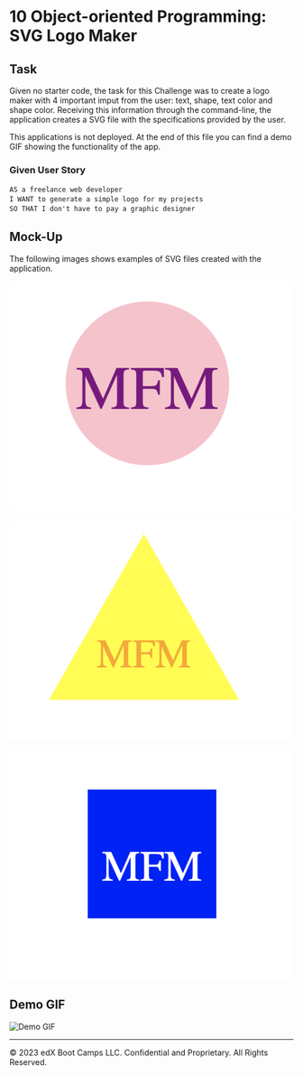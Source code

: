 # 10 Object-oriented Programming: SVG Logo Maker

## Task

Given no starter code, the task for this Challenge was to create a logo maker with 4 important imput from the user: text, shape, text color and shape color. Receiving this information through the command-line, the application creates a SVG file with the specifications provided by the user. 

This applications is not deployed. At the end of this file you can find a demo GIF showing the functionality of the app.

### Given User Story

```md
AS a freelance web developer
I WANT to generate a simple logo for my projects
SO THAT I don't have to pay a graphic designer
```

## Mock-Up

The following images shows examples of SVG files created with the application.

![Image showing mockup-1.](./images/mockup-1.png)

![Image showing mockup-2.](./images/mockup-2.png)

![Image showing mockup-3.](./images/mockup-3.png)

## Demo GIF

![Demo GIF](./images/demo-video_logo-maker.gif)

---
© 2023 edX Boot Camps LLC. Confidential and Proprietary. All Rights Reserved.
